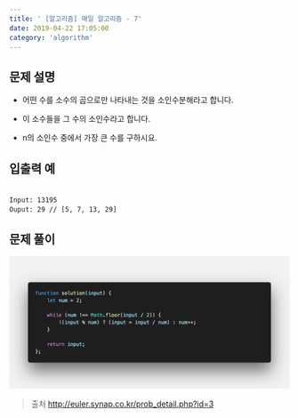 ```yaml
---
title: ' [알고리즘] 매일 알고리즘 - 7'
date: 2019-04-22 17:05:00
category: 'algorithm'
---
```


문제 설명
-------

- 어떤 수를 소수의 곱으로만 나타내는 것을 소인수분해라고 합니다.

- 이 소수들을 그 수의 소인수라고 합니다.

- n의 소인수 중에서 가장 큰 수를 구하시요.

입출력 예
-------
```sh

Input: 13195
Ouput: 29 // [5, 7, 13, 29]

```

문제 풀이
-------

![](../../../assets/everyday/everyday.7.solution.png)

> 출처  <a href="http://euler.synap.co.kr/prob_detail.php?id=3" target="_blank">http://euler.synap.co.kr/prob_detail.php?id=3</a>
